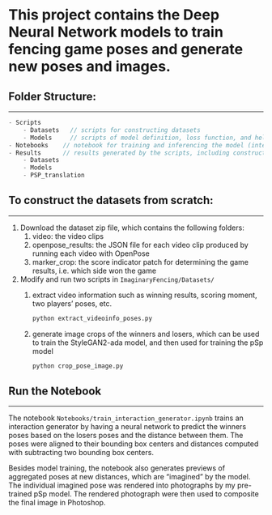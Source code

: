 # This project contains the Deep Neural Network models to train fencing game poses and generate new poses and images.

## Folder Structure:

---

```java
- Scripts
	- Datasets   // scripts for constructing datasets
	- Models     // scripts of model definition, loss function, and helper functions
- Notebooks    // notebook for training and inferencing the model (interaction generator
- Results      // results generated by the scripts, including constructed datasets, trained models, and image translation input outpu
	- Datasets
	- Models
	- PSP_translation
```

## To construct the datasets from scratch:

---

1. Download the dataset zip file, which contains the following folders:
    1. video: the video clips
    2. openpose_results: the JSON file for each video clip produced by running each video with OpenPose
    3. marker_crop: the score indicator patch for determining the game results, i.e. which side won the game
2. Modify and run two scripts in `ImaginaryFencing/Datasets/` 
    1. extract video information such as winning results, scoring moment, two players’ poses, etc.
        
        ```bash
        python extract_videoinfo_poses.py
        ```
        
    2. generate image crops of the winners and losers, which can be used to train the StyleGAN2-ada model, and then used for training the pSp model
        
        ```bash
        python crop_pose_image.py
        ```
        

## Run the Notebook

---

The notebook `Notebooks/train_interaction_generator.ipynb` trains an interaction generator by having a neural network to predict the winners poses based on the losers poses and the distance between them. The poses were aligned to their bounding box centers and distances computed with subtracting two bounding box centers.

Besides model training, the notebook also generates previews of aggregated poses at new distances, which are “imagined” by the model. The individual imagined pose was rendered into photographs by my pre-trained pSp model. The rendered photograph were then used to composite the final image in Photoshop.
